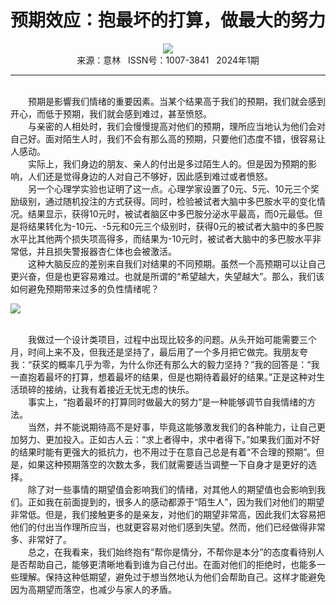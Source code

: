 # <center>预期效应：抱最坏的打算，做最大的努力</center>

<div align=center><img src="http://fslib.vip.qikan.cn/img.ashx?key=%d7%f7%d5%df%a3%ba%ce%c0%c0%b6"></div>

<center>来源：意林   ISSN号：1007-3841   2024年1期</center>

* * *

<br>　　预期是影響我们情绪的重要因素。当某个结果高于我们的预期，我们就会感到开心，而低于预期，我们就会感到难过，甚至愤怒。  
　　与亲密的人相处时，我们会慢慢提高对他们的预期，理所应当地认为他们会对自己好。面对陌生人时，我们不会有那么高的预期，只要他们态度不错，很容易让人感动。  
　　实际上，我们身边的朋友、亲人的付出是多过陌生人的。但是因为预期的影响，人们还是觉得身边的人对自己不够好，因此感到难过或者愤怒。  
　　另一个心理学实验也证明了这一点。心理学家设置了0元、5元、10元三个奖励级别，通过随机投注的方式获得。同时，检验被试者大脑中多巴胺水平的变化情况。结果显示，获得10元时，被试者脑区中多巴胺分泌水平最高，而0元最低。但是将结果转化为-10元、-5元和0元三个级别时，获得0元的被试者大脑中的多巴胺水平比其他两个损失项高得多，而结果为-10元时，被试者大脑中的多巴胺水平非常低，并且损失警报器杏仁体也会被激活。  
　　这种大脑反应的差别来自我们对结果的不同预期。虽然一个高预期可以让自己更兴奋，但是也更容易难过。也就是所谓的“希望越大，失望越大”。那么，我们该如何避免预期带来过多的负性情绪呢？

![](http://img.resource.qikan.cn/markvip/qkimages/yili/yili202401/yili20240139-1-l.jpg)

  
<br>　　我做过一个设计类项目，过程中出现比较多的问题。从头开始可能需要三个月，时间上来不及，但我还是坚持了，最后用了一个多月把它做完。我朋友夸我：“获奖的概率几乎为零，为什么你还有那么大的毅力坚持？”我的回答是：“我一直抱着最坏的打算，想着最坏的结果，但是也期待着最好的结果。”正是这种对生活琐碎的接纳，让我有着接近无忧无虑的快乐。  
　　事实上，“抱着最坏的打算同时做最大的努力”是一种能够调节自我情绪的方法。  
　　当然，并不能说期待高不是好事，毕竟这能够激发我们的各种能力，让自己更加努力、更加投入。正如古人云：“求上者得中，求中者得下。”如果我们面对不好的结果时能有更强大的抵抗力，也不用过于在意自己总是有着“不合理的预期”。但是，如果这种预期落空的次数太多，我们就需要适当调整一下自身才是更好的选择。  
　　除了对一些事情的期望值会影响我们的情绪，对其他人的期望值也会影响到我们。正如我在前面提到的，很多人的感动都源于“陌生人”，因为我们对他们的期望非常低。但是，我们接触更多的是亲友，对他们的期望非常高，因此我们太容易把他们的付出当作理所应当，也就更容易对他们感到失望。然而，他们已经做得非常多、非常好了。  
　　总之，在我看来，我们始终抱有“帮你是情分，不帮你是本分”的态度看待别人是否帮助自己，能够更清晰地看到谁为自己付出。在面对他们的拒绝时，也能多一些理解。保持这种低期望，避免过于想当然地认为他们会帮助自己。这样才能避免因为高期望而落空，也减少与家人的矛盾。
